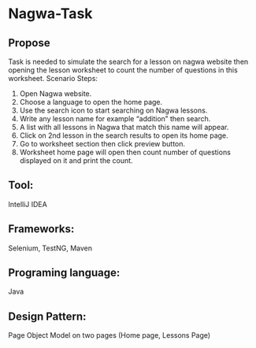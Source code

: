 # Nagwa-Task

## Propose
Task is needed to simulate the search for a lesson on nagwa website then opening the lesson worksheet to count the number of questions in this worksheet. Scenario Steps:
1.	Open Nagwa website.
2.	Choose a language to open the home page.
3.	Use the search icon to start searching on Nagwa lessons.
4.	Write any lesson name for example “addition” then search.
5.	A list with all lessons in Nagwa that match this name will appear.
6.	Click on 2nd lesson in the search results to open its home page.
7.	Go to worksheet section then click preview button.
8.	Worksheet home page will open then count number of questions displayed on it and print the count.

## Tool:
IntelliJ IDEA 
## Frameworks:
Selenium, TestNG, Maven
## Programing language:
Java 
## Design Pattern:
Page Object Model on two pages (Home page, Lessons Page)
